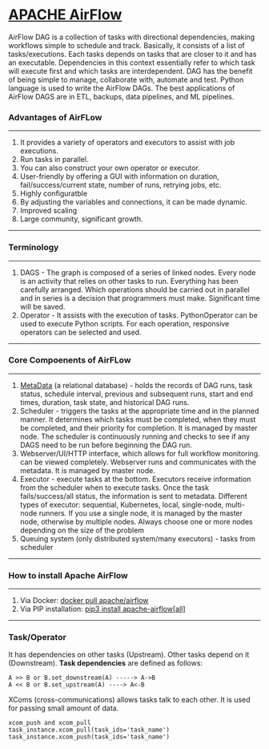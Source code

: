 # [APACHE AirFlow](https://www.udemy.com/course/apache-airflow/)

AirFlow DAG is a collection of tasks with directional dependencies, making workflows simple to schedule and track. Basically, it consists of a list of tasks/executions. Each tasks depends on tasks that are closer to it and has an executable. Dependencies in this context essentially refer to which task will execute first and which tasks are interdependent. DAG has the benefit of being simple to manage, collaborate with, automate and test. Python language is used to write the AirFlow DAGs. The best applications of AirFlow DAGS are in ETL, backups, data pipelines, and ML pipelines.

### Advantages of AirFLow
******************************
1. It provides a variety of operators and executors to assist with job executions.
2. Run tasks in parallel.
3. You can also construct your own operator or executor.
4. User-friendly by offering a GUI with information on duration, fail/success/current state, number of runs, retrying jobs, etc.
5. Highly configuratble
6. By adjusting the variables and connections, it can be made dynamic.
7. Improved scaling
8. Large community, significant growth.
******************************

### Terminology 
******************************
1. DAGS - The graph is composed of a series of linked nodes. Every node is an activity that relies on other tasks to run. Everything has been carefully arranged. Which operations should be carried out in parallel and in series is a decision that programmers must make. Significant time will be saved.
2. Operator - It assists with the execution of tasks. PythonOperator can be used to execute Python scripts. For each operation, responsive operators can be selected and used.
******************************

### Core Compoenents of AirFLow
******************************
1. [MetaData](https://selectfrom.dev/airflow-metadata-how-to-gather-key-runtime-statistics-in-real-time-5575d8740621) (a relational database) - holds the records of DAG runs, task status, schedule interval, previous and subsequent runs, start and end times, duration, task state, and historical DAG runs.
2. Scheduler - triggers the tasks at the appropriate time and in the planned manner. It determines which tasks must be completed, when they must be completed, and their priority for completion. It is managed by master node. The scheduler is continuously running and checks to see if any DAGS need to be run before beginning the DAG run.
3. Webserver/UI/HTTP interface, which allows for full workflow monitoring. can be viewed completely. Webserver runs and communicates with the metadata. It is managed by master node.
4. Executor -  execute tasks at the bottom. Executors receive information from the scheduler when to execute tasks. Once the task fails/success/all status, the information is sent to metadata. Different types of executor: sequential, Kubernetes, local, single-node, multi-node runners. If you use a single node, it is managed by the master node, otherwise by multiple nodes. Always choose one or more nodes depending on the size of the problem
6. Queuing system (only distributed system/many executors) - tasks from scheduler
******************************

### How to install Apache AirFlow
******************************
1. Via Docker: [docker pull apache/airflow](https://hub.docker.com/r/apache/airflow)
2. Via PIP installation: [pip3 install apache-airflow[all]](https://airflow.readthedocs.io/en/1.9.0/installation.html)
******************************

### Task/Operator 
It has dependencies on other tasks (Upstream). Other tasks depend on it (Downstream). **Task dependencies** are defined as follows:
```
A >> B or B.set_downstream(A) -----> A->B
A << B or B.set_upstream(A) ----> A<-B
```

XComs (cross-communications) allows tasks talk to each other. It is used for passing small amount of data.
```
xcom_push and xcom_pull
task_instance.xcom_pull(task_ids='task_name')
task_instance.xcom_push(task_ids='task_name')
```
